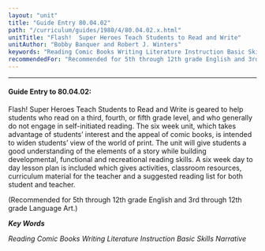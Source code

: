 ```yaml
---
layout: "unit"
title: "Guide Entry 80.04.02"
path: "/curriculum/guides/1980/4/80.04.02.x.html"
unitTitle: "Flash!  Super Heroes Teach Students to Read and Write"
unitAuthor: "Bobby Banquer and Robert J. Winters"
keywords: "Reading Comic Books Writing Literature Instruction Basic Skills Narrative"
recommendedFor: "Recommended for 5th through 12th grade English and 3rd through 12th grade Language Art."
---
```

<body>
<hr/>
<h4>
Guide Entry to 80.04.02:
</h4>
Flash!  Super Heroes Teach Students to Read and Write is geared to help students who read on a third, fourth, or fifth grade level, and who generally do not engage in self-initiated reading.  The six week unit, which takes advantage of students’ interest and the appeal of comic books, is intended to widen students’ view of the world of print.  The unit will give students a good understanding of the elements of a story while building developmental, functional and recreational reading skills.  A six week day to day lesson plan is included which gives activities, classroom resources, curriculum material for the teacher and a suggested reading list for both student and teacher.
<p>
(Recommended for 5th through 12th grade English and 3rd through 12th grade Language Art.)
</p>
<p>
<b>
<i>
Key Words
</i>
</b>
<br/>
</p>
<p>
<i>
Reading Comic Books Writing Literature Instruction Basic Skills Narrative
</i>
</p>
</body>